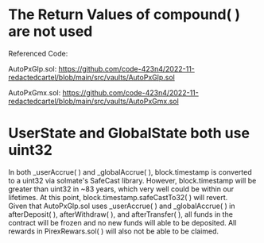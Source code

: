 # The Return Values of compound( ) are not used

Referenced Code: 

AutoPxGlp.sol:  https://github.com/code-423n4/2022-11-redactedcartel/blob/main/src/vaults/AutoPxGlp.sol

AutoPxGmx.sol: https://github.com/code-423n4/2022-11-redactedcartel/blob/main/src/vaults/AutoPxGmx.sol

# UserState and GlobalState both use uint32

In both _userAccrue( ) and _globalAccrue( ), block.timestamp is converted to a uint32 via solmate's SafeCast library.  However, block.timestamp will be greater than uint32 in ~83 years, which very well could be within our lifetimes.  At this point, block.timestamp.safeCastTo32( ) will revert.  
Given that AutoPxGlp.sol uses _userAccrue( ) and _globalAccrue( ) in afterDeposit( ), afterWithdraw( ), and afterTransfer( ), all funds in the contract will be frozen and no new funds will able to be deposited.  All rewards in PirexRewars.sol( ) will also not be able to be claimed.

